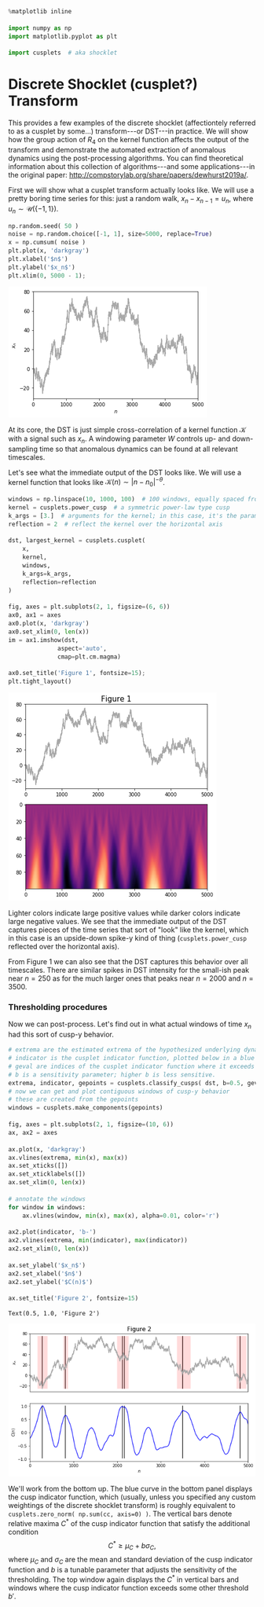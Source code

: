 

```python
%matplotlib inline

import numpy as np
import matplotlib.pyplot as plt

import cusplets  # aka shocklet
```

# Discrete Shocklet (cusplet?) Transform

This provides a few examples of the discrete shocklet (affectiontely referred to as a cusplet by some...) transform---or DST---in practice. We will show how the group action of $R_4$ on the kernel function affects the output of the transform and demonstrate the automated extraction of anomalous dynamics using the post-processing algorithms. You can find theoretical information about this collection of algorithms---and some applications---in the original paper: http://compstorylab.org/share/papers/dewhurst2019a/. 

First we will show what a cusplet transform actually looks like. We will use a pretty boring time series for this: just a random walk, $x_n - x_{n-1} = u_n$, where $u_n \sim \mathcal{U}(\{-1, 1\})$.


```python
np.random.seed( 50 )
noise = np.random.choice([-1, 1], size=5000, replace=True)
x = np.cumsum( noise )
plt.plot(x, 'darkgray')
plt.xlabel('$n$')
plt.ylabel('$x_n$')
plt.xlim(0, 5000 - 1);
```


![png](output_2_0.png)


At its core, the DST is just simple cross-correlation of a kernel function $\mathcal{K}$ with a signal such as $x_n$. A windowing parameter $W$ controls up- and down-sampling time so that anomalous dynamics can be found at all relevant timescales. 

Let's see what the immediate output of the DST looks like. We will use a kernel function that looks like $\mathcal{K}(n) \sim |n - n_0|^{-\theta}$.


```python
windows = np.linspace(10, 1000, 100)  # 100 windows, equally spaced from width 10 to 1000
kernel = cusplets.power_cusp  # a symmetric power-law type cusp
k_args = [3.]  # arguments for the kernel; in this case, it's the parameter $\theta = 3$.
reflection = 2  # reflect the kernel over the horizontal axis

dst, largest_kernel = cusplets.cusplet(
    x,
    kernel,
    windows,
    k_args=k_args,
    reflection=reflection
)

fig, axes = plt.subplots(2, 1, figsize=(6, 6))
ax0, ax1 = axes
ax0.plot(x, 'darkgray')
ax0.set_xlim(0, len(x))
im = ax1.imshow(dst,
              aspect='auto',
              cmap=plt.cm.magma)

ax0.set_title('Figure 1', fontsize=15);
plt.tight_layout()
```


![png](output_4_0.png)


Lighter colors indicate large positive values while darker colors indicate large negative values. We see that the immediate output of the DST captures pieces of the time series that sort of "look" like the kernel, which in this case is an upside-down spike-y kind of thing (`cusplets.power_cusp` reflected over the horizontal axis).

From Figure 1 we can also see that the DST captures this behavior over all timescales. There are similar spikes in DST intensity for the small-ish peak near $n = 250$ as for the much larger ones that peaks near $n = 2000$ and $n = 3500$.

### Thresholding procedures

Now we can post-process. Let's find out in what actual windows of time $x_n$ 
had this sort of cusp-y behavior.


```python
# extrema are the estimated extrema of the hypothesized underlying dynamics
# indicator is the cusplet indicator function, plotted below in a blue curve
# geval are indices of the cusplet indicator function where it exceeds geval
# b is a sensitivity parameter; higher b is less sensitive. 
extrema, indicator, gepoints = cusplets.classify_cusps( dst, b=0.5, geval=0.5 )
# now we can get and plot contiguous windows of cusp-y behavior
# these are created from the gepoints 
windows = cusplets.make_components(gepoints)

fig, axes = plt.subplots(2, 1, figsize=(10, 6))
ax, ax2 = axes

ax.plot(x, 'darkgray')
ax.vlines(extrema, min(x), max(x))
ax.set_xticks([])
ax.set_xticklabels([])
ax.set_xlim(0, len(x))

# annotate the windows
for window in windows:
    ax.vlines(window, min(x), max(x), alpha=0.01, color='r')

ax2.plot(indicator, 'b-')
ax2.vlines(extrema, min(indicator), max(indicator))
ax2.set_xlim(0, len(x))

ax.set_ylabel('$x_n$')
ax2.set_xlabel('$n$')
ax2.set_ylabel('$C(n)$')

ax.set_title('Figure 2', fontsize=15)
```




    Text(0.5, 1.0, 'Figure 2')




![png](output_7_1.png)


We'll work from the bottom up. The blue curve in the bottom panel displays the cusp indicator function, which (usually, unless you specified any custom weightings of the discrete shocklet transform) is roughly equivalent to 
`cusplets.zero_norm( np.sum(cc, axis=0) )`. The vertical bars denote relative maxima $C^*$ of the cusp indicator function that satisfy the additional condition
$$
C^* \geq \mu_C + b \sigma_C,
$$
where $\mu_C$ and $\sigma_C$ are the mean and standard deviation of the cusp indicator function and $b$ is a tunable parameter that adjusts the sensitivity of the thresholding.
The top window again displays the $C^*$ in vertical bars and windows where the cusp indicator function exceeds some other threshold $b'$.

